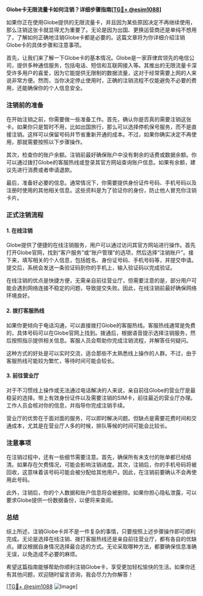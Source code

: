 **Globe卡无限流量卡如何注销？详细步骤指南[[TG💪+ @esim1088](https://t.me/s/esim1088)]**

如果你正在使用Globe提供的无限流量卡，并且因为某些原因决定不再继续使用，那么注销这张卡就显得尤为重要了。无论是因为出国、更换运营商还是单纯不想用了，了解如何正确地注销Globe卡都是必要的。这篇文章将为你详细介绍注销Globe卡的具体步骤和注意事项。

首先，让我们来了解一下Globe卡的基本情况。Globe是一家菲律宾领先的电信公司，提供多种通信服务，包括电话、短信和互联网接入等。其推出的无限流量卡深受许多用户的喜爱，因为它能提供无限制的数据流量，这对于经常需要上网的人来说非常方便。然而，当你决定停止使用时，正确的注销流程不仅能避免不必要的费用，还能确保你的个人信息安全。

### 注销前的准备

在开始注销之前，你需要做一些准备工作。首先，确认你是否真的需要注销这张卡。如果你只是暂时不用，比如出国旅行，那么可以选择停机保号服务，而不是直接注销。这样可以保留号码并节省重新开通的成本。不过，如果你确实决定不再使用，那就需要按照以下步骤操作。

其次，检查你的账户余额。注销前最好确保账户中没有剩余的话费或数据余额。你可以通过拨打Globe的客服热线或登录其官方网站查询账户信息。如果有余额，建议先进行消费或者申请退款。

最后，准备好必要的信息。通常情况下，你需要提供身份证件号码、手机号码以及注册时使用的其他相关信息。这些资料是为了验证你的身份，防止他人冒充你注销卡片。

### 正式注销流程

#### 1. 在线注销

Globe提供了便捷的在线注销服务，用户可以通过访问其官方网站进行操作。首先打开Globe官网，找到“客户服务”或“账户管理”的选项，然后选择“注销账户”。接下来，填写相关的个人信息，包括姓名、身份证号码、手机号码等，并提交申请。提交后，系统会发送一条验证码到你的手机上，输入验证码以完成验证。

在线注销的优点是快捷方便，无需亲自前往营业厅，但需要注意的是，部分用户可能会遇到网络连接不稳定的问题，导致提交失败。因此，在线注销前最好确保网络环境良好。

#### 2. 拨打客服热线

如果你更倾向于电话沟通，可以直接拨打Globe的客服热线。客服热线通常是免费的，具体号码可以在Globe官网上找到。拨通后，根据语音提示选择注销服务，然后按照指示提供相关信息。客服人员会帮助你完成注销流程，并解答任何疑问。

这种方式的好处是可以实时交流，适合那些不太熟悉线上操作的人群。不过，由于客服热线可能较为繁忙，等待时间可能会较长。

#### 3. 前往营业厅

对于不习惯线上操作或无法通过电话解决的人来说，亲自前往Globe的营业厅是最稳妥的选择。带上有效身份证件以及需要注销的SIM卡，前往最近的营业厅办理。工作人员会核对你的信息，并指导你完成注销手续。

营业厅的优势在于面对面的服务，可以即时解决问题。但缺点是需要花费时间和交通成本，尤其是在营业厅人多的时候，排队等候的时间可能会比较长。

### 注意事项

在注销过程中，还有一些细节需要注意。首先，确保所有未支付的账单都已经结清。如果存在欠费情况，可能会影响注销进度。其次，注销后，你的手机号码将被回收，这意味着该号码可能会被分配给其他用户。因此，在注销前要确认不会再使用此号码。

此外，注销后，你的个人数据和账户信息将会被删除。如果你担心隐私泄露，可以要求Globe提供一份数据备份，以便将来查阅。

### 总结

综上所述，注销Globe卡并不是一件复杂的事情，只要按照上述步骤操作即可顺利完成。无论是选择在线注销、拨打客服热线还是亲自前往营业厅，都有各自的优缺点。建议根据自身情况选择最合适的方式。无论采取哪种方法，都要确保信息准确无误，以免造成不必要的麻烦。

希望这篇指南能够帮助你顺利注销Globe卡，享受更加轻松愉快的生活。如果你还有其他问题，欢迎随时留言咨询，我会尽力为你解答！

[[TG💪+ @esim1088](https://t.me/s/esim1088) ![Image](https://i.postimg.cc/4NQfJmqS/Snipaste-2025-05-13-00-14-12.png)]